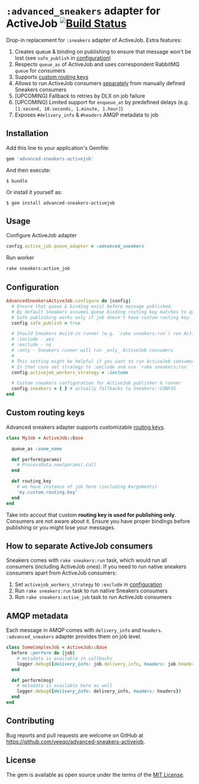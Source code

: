 # `:advanced_sneakers` adapter for ActiveJob [![Build Status](https://travis-ci.com/veeqo/advanced-sneakers-activejob.svg?branch=master)](https://travis-ci.com/veeqo/advanced-sneakers-activejob)

Drop-in replacement for `:sneakers` adapter of ActiveJob. Extra features:

1. Creates queue & binding on publishing to ensure that message won't be lost (see `safe_publish` in [configuration](#configuration))
2. Respects `queue_as` of ActiveJob and uses correspondent RabbitMQ `queue` for consumers
3. Supports [custom routing keys](#custom-routing-keys)
4. Allows to run ActiveJob consumers [separately](#how-to-separate-activejob-consumers) from manually defined Sneakers consumers
5. [UPCOMING] Fallback to retries by DLX on job failure
6. [UPCOMING] Limited support for `enqueue_at` by predefined delays (e.g. `[1.second, 10.seconds, 1.minute, 1.hour]`)
7. Exposes `#delivery_info` & `#headers` AMQP metadata to job

## Installation

Add this line to your application's Gemfile:

```ruby
gem 'advanced-sneakers-activejob'
```

And then execute:

    $ bundle

Or install it yourself as:

    $ gem install advanced-sneakers-activejob

## Usage

Configure ActiveJob adapter
```ruby
config.active_job.queue_adapter = :advanced_sneakers
```

Run worker
```sh
rake sneakers:active_job
```

## Configuration

```ruby
AdvancedSneakersActiveJob.configure do |config|
  # Ensure that queue & binding exist before message published.
  # By default Sneakers assumes queue binding routing key matches to queue name. So safe publish assumes the same.
  # Safe publishing works only if job doesn't have custom routing key.
  config.safe_publish = true

  # Should Sneakers build-in runner (e.g. `rake sneakers:run`) run ActiveJob consumers?
  # :include - yes
  # :exclude - no
  # :only - Sneakers runner will run _only_ ActiveJob consumers
  #
  # This setting might be helpful if you want to run ActiveJob consumers apart from native Sneakers consumers.
  # In that case set strategy to :exclude and use `rake sneakers:run` for native and `rake sneakers:active_job` for ActiveJob consumers
  config.activejob_workers_strategy = :include

  # Custom sneakers configuration for ActiveJob publisher & runner
  config.sneakers = { } # actually fallbacks to Sneakers::CONFIG
end
```

## Custom routing keys

Advanced sneakers adapter supports customizable [routing keys](https://www.rabbitmq.com/tutorials/tutorial-four-ruby.html).

```ruby
class MyJob < ActiveJob::Base

  queue_as :some_name

  def perform(params)
    # ProcessData.new(params).call
  end

  def routing_key
    # we have instance of job here (including #arguments)
    'my.custom.routing.key'
  end
end
```

Take into accout that custom **routing key is used for publishing only**. Consumers are not aware about it. Ensure you have proper bindings before publishing or you might lose your messages.

## How to separate ActiveJob consumers

Sneakers comes with `rake sneakers:run` task, which would run all consumers (including ActiveJob ones). If you need to run native sneakers consumers apart from ActiveJob consumers:
1. Set `activejob_workers_strategy` to `:exclude` in [configuration](#configuration)
2. Run `rake sneakers:run` task to run native Sneakers consumers
3. Run `rake sneakers:active_job` task to run ActiveJob consumers


## AMQP metadata

Each message in AMQP comes with `delivery_info` and `headers`. `:advanced_sneakers` adapter provides them on job level.

```ruby
class SomeComplexJob < ActiveJob::Base
  before :perform do |job|
    # metadata is available in callbacks
    logger.debug({delivery_info: job.delivery_info, headers: job.headers})
  end

  def perform(msg)
    # metadata is available here as well
    logger.debug({delivery_info: delivery_info, headers: headers})
  end
end
```

## Contributing

Bug reports and pull requests are welcome on GitHub at https://github.com/veeqo/advanced-sneakers-activejob.

## License

The gem is available as open source under the terms of the [MIT License](https://opensource.org/licenses/MIT).
